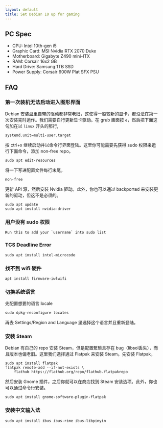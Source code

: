 ```yaml
---
layout: default
title: Set Debian 10 up for gaming
---
```


## PC Spec

* CPU: Intel 10th-gen i5
* Graphic Card: MSI Nvidia RTX 2070 Duke
* Motherboard: Gigabyte Z490 mini-ITX
* RAM: Corsair 16x2 GB
* Hard Drive: Samsung 1TB SSD
* Power Supply: Corsair 600W Plat SFX PSU

## FAQ
### 第一次装机无法启动进入图形界面

Debian 安装盘里自带的驱动都非常老旧，这使得一般较新的显卡，都没法在第一次安装完时运作。我们需要自行更新显卡驱动。在 grub 画面按 `e`，然后把下面这句加在以 `linux` 开头的那行,

```
systemd.unit=multi-user.target
```
按 ctrl+x 继续启动并以命令行界面登陆。这里你可能需要先获得 sudo 权限来运行下面命令，添加 non-free repo。

```
sudo apt edit-resources
```

将一下写进配置文件每行末尾，
```
non-free
```

更新 API 源，然后安装 Nvidia 驱动。此外，你也可以通过 backported 来安装更新的驱动，但这不是必须的。
```
sudo apt update
sudo apt install nvidia-driver
```

### 用户没有 sudo 权限
```
Run this to add your `username` into sudo list
```
### TCS Deadline Error

```
sudo apt install intel-microcode
```

### 找不到 wifi 硬件

```
apt install firmware-iwlwifi
```

### 切换系统语言
先配置想要的语言 locale
```
sudo dpkg-reconfigure locales
```

再去 Settings/Region and Language 里选择这个语言并且重新登陆。

### 安装 Steam

Debian 有自己的 repo 安装 Steam，但是配置繁琐且存在 bug（libsol丢失），而且版本也偏老旧。这里我们选择通过 Flatpak 来安装 Steam。先安装 Flatpak，
```
sudo apt install flatpak
flatpak remote-add --if-not-exists \
    flathub https://flathub.org/repo/flathub.flatpakrepo
```

然后安装 Gnome 插件，之后你就可以在商店找到 Steam 安装选项。此外，你也可以通过命令行安装。
```
sudo apt install gnome-software-plugin-flatpak
```

### 安装中文输入法

```
sudo apt install ibus ibus-rime ibus-libpinyin
```

